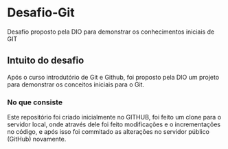 # Desafio-Git
Desafio proposto pela DIO para demonstrar os conhecimentos iniciais de GIT

## Intuito do desafio
Após o curso introdutório de Git e Github, foi proposto pela DIO um projeto para demonstrar
os conceitos iniciais para o Git. 

### No que consiste
Este repositório foi criado inicialmente no GITHUB, foi feito um clone para o servidor local, onde 
através dele foi feito modificações e o incrementações no código, e após isso foi commitado
as alterações no servidor público (GitHub) novamente.
